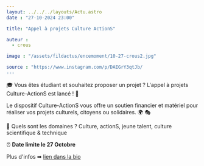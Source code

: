 ```yaml
---
layout: ../../../layouts/Actu.astro
date : "27-10-2024 23:00"

title: "Appel à projets Culture ActionS"

auteur :
  - crous

image : "/assets/fildactus/encemoment/10-27-crous2.jpg"

source : "https://www.instagram.com/p/DAEGrY3qtJb/
---
```


🎓 Vous êtes étudiant et souhaitez proposer un projet ? L'appel à projets Culture-ActionS est lancé ! 🚀

Le dispositif Culture-ActionS vous offre un soutien financier et matériel pour réaliser vos projets culturels, citoyens ou solidaires. 🌍 🎭


🤔 Quels sont les domaines ? Culture, actionS, jeune talent, culture scientifique & technique

⏰ __Date limite le 27 Octobre__

Plus d'infos ➡ [lien dans la bio](https://www.crous-paris.fr/2024/09/17/culture-actions-vous-avez-un-projet-etudiant-le-crous-de-paris-vous-accompagne/)